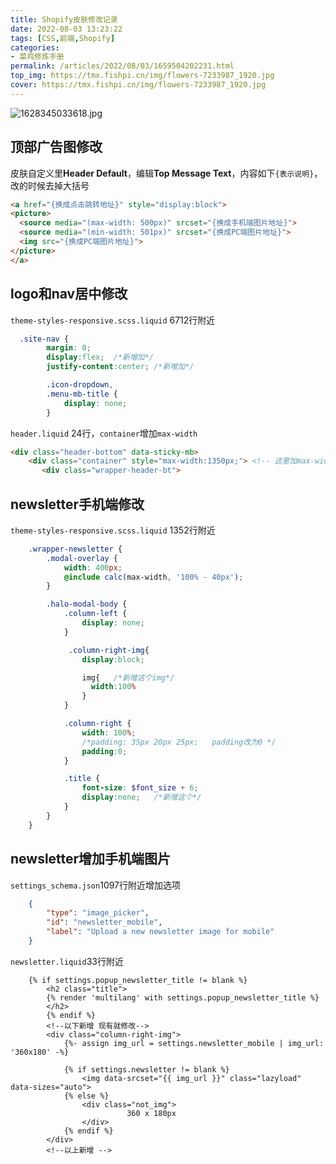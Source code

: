 ```yaml
---
title: Shopify皮肤修改记录
date: 2022-08-03 13:23:22
tags: [CSS,前端,Shopify]
categories: 
- 菜鸡修炼手册
permalink: /articles/2022/08/03/1659504202231.html
top_img: https://tmx.fishpi.cn/img/flowers-7233987_1920.jpg
cover: https://tmx.fishpi.cn/img/flowers-7233987_1920.jpg
---
```

![1628345033618.jpg](https://tmx.fishpi.cn/img/flowers-7233987_1920.jpg)

## 顶部广告图修改
皮肤自定义里**Header Default**，编辑**Top Message Text**，内容如下`{表示说明}`，改的时候去掉大括号
``` html
<a href="{换成点击跳转地址}" style="display:block">		 
<picture>
  <source media="(max-width: 500px)" srcset="{换成手机端图片地址}">
  <source media="(min-width: 501px)" srcset="{换成PC端图片地址}">
  <img src="{换成PC端图片地址}">
</picture>
</a>
```

## logo和nav居中修改
`theme-styles-responsive.scss.liquid` 6712行附近
``` scss
  .site-nav {
        margin: 0;
        display:flex;  /*新增加*/
        justify-content:center; /*新增加*/

        .icon-dropdown,
        .menu-mb-title {
            display: none;
        }
```
`header.liquid` 24行，`container`增加`max-width`
``` html
<div class="header-bottom" data-sticky-mb>
    <div class="container" style="max-width:1350px;"> <!-- 这里加max-width -->
       <div class="wrapper-header-bt">
```

## newsletter手机端修改
`theme-styles-responsive.scss.liquid` 1352行附近
``` scss
    .wrapper-newsletter {
        .modal-overlay {
            width: 400px;
            @include calc(max-width, '100% - 40px');
        }

        .halo-modal-body {
            .column-left {
                display: none;
            }

             .column-right-img{
                display:block;

                img{   /*新增这个img*/
                  width:100%
                }
            }

            .column-right {
                width: 100%;
                /*padding: 35px 20px 25px;   padding改为0 */
                padding:0;
            }

            .title {
                font-size: $font_size + 6;
                display:none;   /*新增这个*/
            }
        }
    }
```

## newsletter增加手机端图片
`settings_schema.json`1097行附近增加选项
```json
    {
        "type": "image_picker",
        "id": "newsletter_mobile",
        "label": "Upload a new newsletter image for mobile"
    }
```
`newsletter.liquid`33行附近
```liquid
    {% if settings.popup_newsletter_title != blank %}
        <h2 class="title">
        {% render 'multilang' with settings.popup_newsletter_title %}
        </h2>
        {% endif %}
        <!--以下新增 现有就修改-->
        <div class="column-right-img">
            {%- assign img_url = settings.newsletter_mobile | img_url: '360x180' -%}
                      
            {% if settings.newsletter != blank %}
                <img data-srcset="{{ img_url }}" class="lazyload" data-sizes="auto">
            {% else %}
                <div class="not_img">
                          360 x 180px
                </div>   
            {% endif %}
        </div>
        <!--以上新增 -->
```



